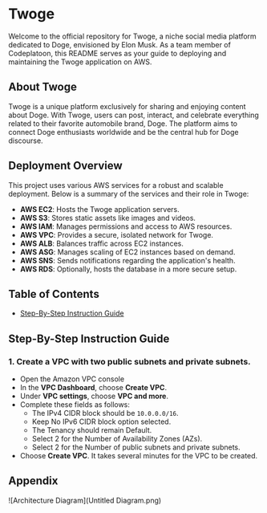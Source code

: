 # Twoge

Welcome to the official repository for Twoge, a niche social media platform dedicated to Doge, envisioned by Elon Musk. As a team member of Codeplatoon, this README serves as your guide to deploying and maintaining the Twoge application on AWS.

## About Twoge

Twoge is a unique platform exclusively for sharing and enjoying content about Doge. With Twoge, users can post, interact, and celebrate everything related to their favorite automobile brand, Doge. The platform aims to connect Doge enthusiasts worldwide and be the central hub for Doge discourse.

## Deployment Overview

This project uses various AWS services for a robust and scalable deployment. Below is a summary of the services and their role in Twoge:

- **AWS EC2**: Hosts the Twoge application servers.
- **AWS S3**: Stores static assets like images and videos.
- **AWS IAM**: Manages permissions and access to AWS resources.
- **AWS VPC**: Provides a secure, isolated network for Twoge.
- **AWS ALB**: Balances traffic across EC2 instances.
- **AWS ASG**: Manages scaling of EC2 instances based on demand.
- **AWS SNS**: Sends notifications regarding the application's health.
- **AWS RDS**: Optionally, hosts the database in a more secure setup.


## Table of Contents

- [Step-By-Step Instruction Guide](#step-by-step-instruction-guide)


## Step-By-Step Instruction Guide
### 1. Create a VPC with two public subnets and private subnets.
* Open the Amazon VPC console 
* In the **VPC Dashboard**, choose **Create VPC**.
* Under **VPC settings**, choose **VPC and more**.
* Complete these fields as follows:
   - The IPv4 CIDR block should be ```10.0.0.0/16```.
   - Keep No IPv6 CIDR block option selected.
   - The Tenancy should remain Default.
   - Select 2 for the Number of Availability Zones (AZs).
   - Select 2 for the Number of public subnets and private subnets.
* Choose **Create VPC**. It takes several minutes for the VPC to be created.
  
###






## Appendix

![Architecture Diagram](Untitled Diagram.png)

